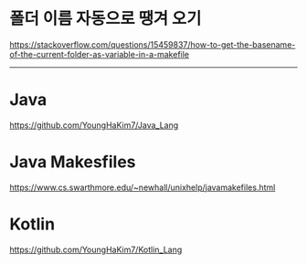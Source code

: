 # 폴더 이름 자동으로 땡겨 오기

https://stackoverflow.com/questions/15459837/how-to-get-the-basename-of-the-current-folder-as-variable-in-a-makefile

<hr>

# Java 

https://github.com/YoungHaKim7/Java_Lang

# Java Makesfiles

https://www.cs.swarthmore.edu/~newhall/unixhelp/javamakefiles.html

# Kotlin

https://github.com/YoungHaKim7/Kotlin_Lang
